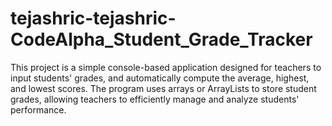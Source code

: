 # tejashric-tejashric-CodeAlpha_Student_Grade_Tracker
This project is a simple console-based application designed for teachers to input students' grades, and automatically compute the average, highest, and lowest scores. The program uses arrays or ArrayLists to store student grades, allowing teachers to efficiently manage and analyze students' performance. 
